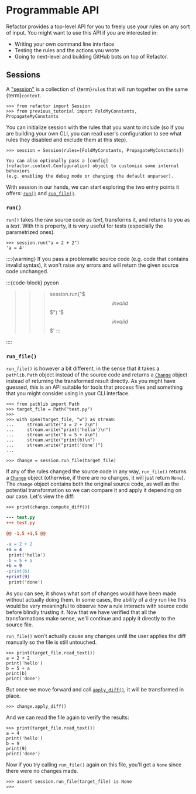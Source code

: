 # Programmable API

Refactor provides a top-level API for you to freely use your rules on any
sort of input. You might want to use this API if you are interested in:

- Writing your own command line interface
- Testing the rules and the actions you wrote
- Going to next-level and building GitHub bots on top of Refactor.

## Sessions

A ["session"](refactor.core.Session) is a collection of {term}`rule`s that will run together on the
same {term}`context`.

```pycon
>>> from refactor import Session
>>> from previous_tutorial import FoldMyConstants, PropagateMyConstants
```

You can initialize session with the rules that you want to include (so if you are building your own CLI,
you can read user's configuration to see what rules they disabled and exclude them at this step).

```pycon
>>> session = Session(rules=[FoldMyConstants, PropagateMyConstants])
```

```{tip}
You can also optionally pass a [config](refactor.context.Configuration) object to customize some internal behaviors
(e.g. enabling the debug mode or changing the default unparser).
```

With session in our hands, we can start exploring the two entry points it offers: [`run()`](refactor.core.Session.run) and [`run_file()`](refactor.core.Session.run_file).

### `run()`

`run()` takes the raw source code as *text*, transforms it, and returns to you as a *text*. With this property, it is very useful for tests (especially the parametrized
ones).

```pycon
>>> session.run("a = 2 + 2")
'a = 4'
```

::::{warning}
If you pass a problematic source code (e.g. code that contains invalid syntax), it won't raise any errors and will return the given source code unchanged.

:::{code-block} pycon

> > > session.run("$$$ invalid $$$")
> > > '$$$ invalid $$$'
> > > :::

::::

### `run_file()`

`run_file()` is however a bit different, in the sense that it takes a `pathlib.Path` object instead of the source code
and returns a [`Change`](refactor.change.Change) object instead of returning the transformed result directly. As you might
have guessed, this is an API suitable for tools that process files and something that you might consider using in your CLI
interface.

```pycon
>>> from pathlib import Path
>>> target_file = Path("test.py")
>>>
>>> with open(target_file, "w") as stream:
...     stream.write("a = 2 + 2\n")
...     stream.write("print('hello')\n")
...     stream.write("b = 5 + a\n")
...     stream.write("print(b)\n")
...     stream.write("print('done')")
...
```

```pycon
>>> change = session.run_file(target_file)
```

If any of the rules changed the source code in any way, `run_file()` returns a [`Change`](refactor.change.Change) object (otherwise,
if there are no changes, it will just return `None`). The `change` object contains both the original source code, as well as the potential
transformation so we can compare it and apply it depending on our case. Let's view the diff:

```pycon
>>> print(change.compute_diff())
```

```diff
--- test.py
+++ test.py

@@ -1,5 +1,5 @@

-a = 2 + 2
+a = 4
 print('hello')
-b = 5 + a
+b = 9
-print(b)
+print(9)
 print('done')
```

As you can see, it shows what sort of changes would have been made without actually doing them. In some cases, the ability of a dry
run like this would be very meaningful to observe how a rule interacts with source code before blindly trusting it. Now that we have
verified that all the transformations make sense, we'll continue and apply it directly to the source file.

`run_file()` won't actually cause any changes until the user applies the diff manually so the file is still untouched.

```pycon
>>> print(target_file.read_text())
a = 2 + 2
print('hello')
b = 5 + a
print(b)
print('done')
```

But once we move forward and call [`apply_diff()`](refactor.change.Change.apply_diff), it will be transformed in place.

```pycon
>>> change.apply_diff()
```

And we can read the file again to verify the results:

```pycon
>>> print(target_file.read_text())
a = 4
print('hello')
b = 9
print(9)
print('done')
```

Now if you try calling `run_file()` again on this file, you'll get a `None` since there were no changes made.

```pycon
>>> assert session.run_file(target_file) is None
>>>
```
